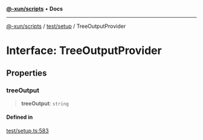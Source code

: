 [**@-xun/scripts**](../../../README.md) • **Docs**

***

[@-xun/scripts](../../../README.md) / [test/setup](../README.md) / TreeOutputProvider

# Interface: TreeOutputProvider

## Properties

### treeOutput

> **treeOutput**: `string`

#### Defined in

[test/setup.ts:583](https://github.com/Xunnamius/xscripts/blob/326b67f320920677552b3ade3981268ca8a3447c/test/setup.ts#L583)
